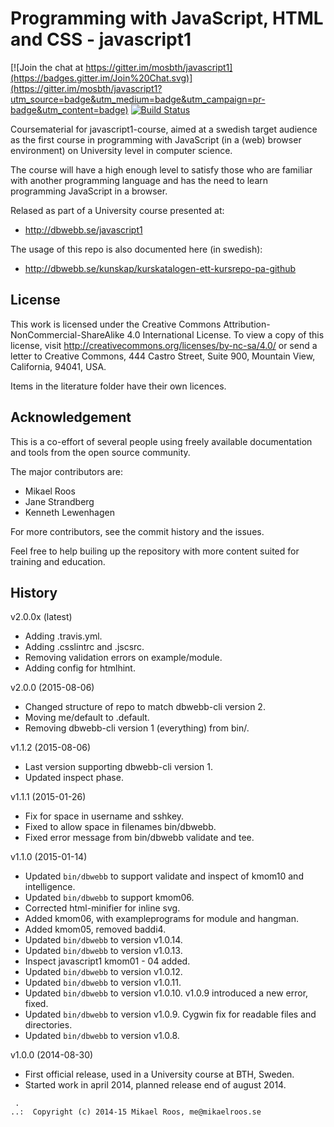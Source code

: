 Programming with JavaScript, HTML and CSS - javascript1
===================

[![Join the chat at https://gitter.im/mosbth/javascript1](https://badges.gitter.im/Join%20Chat.svg)](https://gitter.im/mosbth/javascript1?utm_source=badge&utm_medium=badge&utm_campaign=pr-badge&utm_content=badge)
[![Build Status](https://travis-ci.org/mosbth/javascript1.svg)](https://travis-ci.org/mosbth/javascript1)

Coursematerial for javascript1-course, aimed at a swedish target audience as the first course in programming with JavaScript (in a (web) browser environment) on University level in computer science. 

The course will have a high enough level to satisfy those who are familiar with another programming language and has the need to learn programming JavaScript in a browser.

Relased as part of a University course presented at:

* http://dbwebb.se/javascript1

The usage of this repo is also documented here (in swedish):

* http://dbwebb.se/kunskap/kurskatalogen-ett-kursrepo-pa-github



License
-------------------

This work is licensed under the Creative Commons Attribution-NonCommercial-ShareAlike 4.0 International License. To view a copy of this license, visit http://creativecommons.org/licenses/by-nc-sa/4.0/ or send a letter to Creative Commons, 444 Castro Street, Suite 900, Mountain View, California, 94041, USA.

Items in the literature folder have their own licences.



Acknowledgement
-------------------

This is a co-effort of several people using freely available documentation and tools from the open source community. 

The major contributors are:

* Mikael Roos
* Jane Strandberg
* Kenneth Lewenhagen

For more contributors, see the commit history and the issues.

Feel free to help builing up the repository with more content suited for training and education.



History
-------------------



v2.0.0x (latest)

* Adding .travis.yml.
* Adding .csslintrc and .jscsrc.
* Removing validation errors on example/module.
* Adding config for htmlhint.


v2.0.0 (2015-08-06)

* Changed structure of repo to match dbwebb-cli version 2.
* Moving me/default to .default.
* Removing dbwebb-cli version 1 (everything) from bin/.


v1.1.2 (2015-08-06)

* Last version supporting dbwebb-cli version 1.
* Updated inspect phase.


v1.1.1 (2015-01-26)

* Fix for space in username and sshkey.
* Fixed to allow space in filenames bin/dbwebb.
* Fixed error message from bin/dbwebb validate and tee.


v1.1.0 (2015-01-14)

* Updated `bin/dbwebb` to support validate and inspect of kmom10 and intelligence.
* Updated `bin/dbwebb` to support kmom06.
* Corrected html-minifier for inline svg.
* Added kmom06, with exampleprograms for module and hangman.
* Added kmom05, removed baddi4.
* Updated `bin/dbwebb` to version v1.0.14. 
* Updated `bin/dbwebb` to version v1.0.13. 
* Inspect javascript1 kmom01 - 04 added.
* Updated `bin/dbwebb` to version v1.0.12. 
* Updated `bin/dbwebb` to version v1.0.11. 
* Updated `bin/dbwebb` to version v1.0.10. v1.0.9 introduced a new error, fixed.
* Updated `bin/dbwebb` to version v1.0.9. Cygwin fix for readable files and directories.
* Updated `bin/dbwebb` to version v1.0.8.


v1.0.0 (2014-08-30)

* First official release, used in a University course at BTH, Sweden.
* Started work in april 2014, planned release end of august 2014.



```                                                            
 .                                                             
..:  Copyright (c) 2014-15 Mikael Roos, me@mikaelroos.se   
```                                                            
